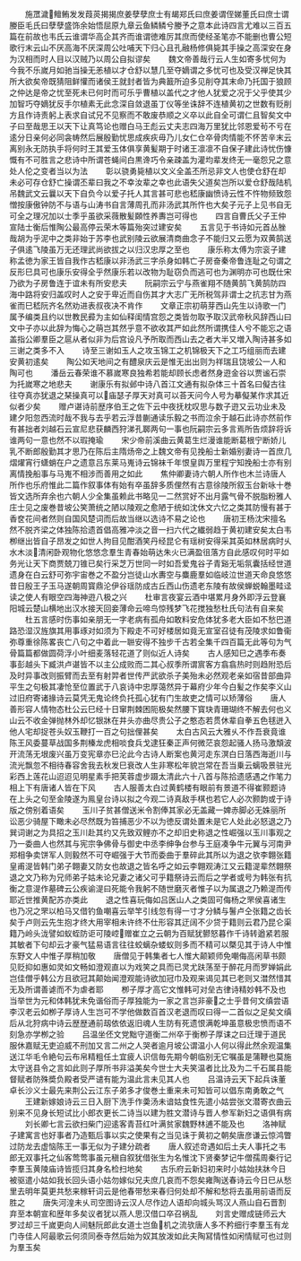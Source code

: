 <!-- { "loadSidebar": true } -->
　　施罛濊鳣鲔发发葭菼揭揭庶姜孽孽庶士有朅郑氏曰庶姜谓侄娣董氏曰庶士谓媵臣毛氏曰孽孽盛饰余始悟屈原九章云鱼鳞鳞兮媵予之意本此诗四言尤难以三百五篇在前故也韦氏云谁谓华高企其齐而谁谓徳难厉其庶而使经圣笔亦不能删也曹公短歌行末云山不厌高海不厌深周公吐哺天下归心且孔融杨修俱毙其手操之高深安在身为汉相而时人目以汉贼乃以周公自拟谬矣
　　魏文帝善哉行云人生如寄多忧何为今我不乐嵗月如驰当操无恙植以才仓舒以慧几至夺嫡谓之多忧可也及受汉禅足快其所大欲矣帝既猜阻鲜懽而诸侯王就封者皆为典籖所迫多见削夺其末命乃托国于狼顾之仲达是帝之忧至死未已何时而可乐乎曹植以盖代之才他人犹爱之况于父乎使其少加智巧夺嫡犹反手尔植素无此念深自敛退虽丁仪等坐诛辞不连植黄初之世数有贬削方且作诗责躬上表求自试兄不见察而不敢废恭顺之义卒以此自全可谓仁且智矣文中子曰至哉思王以天下让真笃论也赠白马王彪云丈夫志四海万里犹比邻恩爱茍不亏在逺分日亲何必同衾帱然后展殷勤忧思成疾疢毋乃儿女仁仓卒骨肉情能不怀苦辛末云离别永无防执手将何时王其爱玉体俱享黄髪期于时诸王凛凛不自保子建此诗忧伤慷慨有不可胜言之悲诗中所谓苍蝇间白黒谗巧令亲疎盖为灌均辈发终无一毫怨兄之意处人伦之变者当以为法
　　彰以骁勇毙植以文义全盖丕所忌非文人也使仓舒在却未必可存仓舒亡操谓丕辈曰我之不幸汝辈之幸也此语失父道矣岂所以爱仓舒哉陆机吊魏武文云曩以天下自负今以爱子托人其言甚可悲也嵇康幽愤诗云性不忤物频致怨憎按康傲钟防不与语与山涛书自言薄周孔而非汤武其所忤也大矣子元子上见书自无可全之理况加以士季乎虽欲采薇散髪頥性养夀岂可得也
　　四言自曹氏父子王仲宣陆士衡后惟陶公最高停云荣木等篇殆突过建安矣
　　五言见于书诗如元首丛脞哉胡为乎泥中之类非始于苏李也武别陵云欲展清商曲念子不能归又云愿为双黄鹄送子俱逺飞陵虽万无还理武尚欲拔之以归汉忠厚之至也
　　康乐称太傅为宗衮子建称孟徳为家王皆自我作古嵇康以非汤武三字杀身如韩亡子房奋秦帝鲁连耻之句谓之反形巳具可也康乐安得全乎然康乐若以改物为耻窃负而逃可也为渊明亦可也既仕宋乃欲为子房鲁连于谊未有所安悲夫
　　阮嗣宗云宁与燕雀翔不随黄鹄飞黄鹄防四海中路将安归盖叹时人之安于卑近而自伤其才大志广无所税驾非谓士之抗志甘为燕雀而巳嵇阮齐名然劝进表叔夜决不肯作
　　文章正宗初萌芽西山先生以诗歌一门属予编类且约以世教民彛为主如仙释闺情宫怨之类皆勿取予取汉武帝秋风辞西山曰文中子亦以此辞为悔心之萌岂其然乎意不欲收其严如此然所谓携佳人兮不能忘之语盖指公卿羣臣之扈从者似非为后宫设凡予所取而西山去之者大半又増入陶诗甚多如三谢之类多不入
　　诗至三谢如玉人之攻玉锦工之机锦极天下之工巧组丽而去建安黄初逺矣
　　陶公如天地间之有醴泉庆云是惟无出出则为祥瑞且饶坡公一人和陶可也
　　潘岳云春荣谁不慕嵗寒良独希若能却顾长虑者然身逰金谷以贾谧石崇为托嵗寒之地悲夫
　　谢康乐有拟邺中诗八首江文通有拟杂体三十首名曰儗古往往夺真亦犹退之琹操真可以庙瑟子厚天对真可以荅天问今人号为摹儗某作求其近似者少矣
　　赠卢谌诗前歴序伯王之佐下云中夜抚枕叹思与数子逰又云功业未及建夕阳忽西流时哉不我与去乎若云浮昔蒯通读乐毅之书而泣余于越石此诗亦然前作有甚拙者刘越石云宣尼悲获麟西狩涕孔郰两句一事也阮嗣宗云多言焉所告烦辞将诉谁两句一意也然不以瑕掩瑜
　　宋少帝前溪曲云黄葛生烂漫谁能断葛根宁断娇儿乳不断郎殷勤其才思乃在陈后主隋炀帝之上魏文帝有见挽船士新婚别妻诗一首庶几熠燿宵行蟏蛸在户之遗意吕东莱马嵬诗云锦袜千年恨皇舆万里程宁知挽船士亦有别离情挽船事与马嵬不相涉而善用之如此
　　焦仲卿妻诗六朝人所作也木兰诗唐人所作也乐府惟此二篇作叙事体有始有卒虽辞多质俚然有古意徐陵所叙玉台新咏十巻皆文选所弃余也六朝人少全集虽赖此书略见一二然赏好不出月露气骨不脱脂粉雅人庄士见之废巻昔坡公笑萧统之陋以陵观之愈陋于统如沈休文六忆之类其防慢有甚于香奁花间者然则自国风楚词而后故当继以选诗不易之论也
　　唐初王杨沈宋擅名然不脱齐梁之体独陈拾遗首倡高雅冲淡之音一扫六代之纎弱趋于黄初建安矣太白韦栁继出皆自子昂发之如世人拘目见酣酒笑丹经昆仑有瑶树安得采其英如林居病时乆水木淡清闲卧观物化悠悠念羣生青春始萌达朱火已满盈徂落方自此感叹何时平如务光让天下商贾兢刀锥已矣行采芝万世同一时如吾爱鬼谷子青谿无垢氛囊括经世道遗身在白云舒可弥宇宙巻之不盈分岂徒山水夀空与麋鹿羣如临岐泣世道天命良悠悠昔日殷王子玉马遂朝周寳鼎沦伊谷瑶防成古丘西山伤遗老东陵有故侯蝉蜕翰墨畦迳读之使人有眼空四海神逰八极之兴
　　杜审言夜宴云酒中堪累月身外即浮云登襄阳城云楚山横地出汉水接天回妾薄命云啼鸟惊残梦飞花搅独愁杜氏句法有自来矣
　　杜五言感时伤事如亲朋无一字老病有孤舟如敢料安危体犹多老大臣如不愁巴道路恐湿汉旌旗其用事琢对如须为下殿走不可好楼居如竟无宣室召徒有茂陵求如鲁衞弥尊重徐陈畧丧亡八句之中着此一聮安得不独步千古若全集千四百篇无此等句为气骨篇篇都做圆荷浮小叶细麦落轻花道了则似近人诗矣
　　古人感知巳之遇季布奏事彭越头下臧洪卢谌皆不以主公成败而二其心叔季所谓賔客方翕翕热时则趋附恐后及时异事改则振臂而去至有射羿者世传严武欲杀子美殆未必然观老亲如宿昔部曲异平生之句极其凄怆至位置武于八哀诗中忠厚蔼然异于幕府少年今白髪之作矣李义山过旧府寄诸掾诗云莫凭无鬼论终负托孤心犹有门生故吏之情可以矫薄俗
　　唐人善形容人情物态杜公云巳经十日窜荆棘困阨极矣然腰下寳玦青珊瑚终不解去何也义山云不收金弹抛林外却忆银牀在井头亦曲尽贵公子之憨态若贯休辈自拳五色毬迸入他人宅却捉苍头奴玉鞭打一百之句拙俚甚矣
　　太白古风云大雅乆不作吾衰竟谁陈王风委蔓草战国多荆榛龙虎相啖食兵戈逮狂秦正声何微茫哀怨起骚人扬马激頽波开流荡无垠废兴虽万变宪章亦巳沦此今古诗人断案也黄河走东溟白日落西海逝川与流光飘忽不相待春容舍我去秋发巳衰改人生非寒松年貌岂常在吾当乗云螭吸景驻光彩西上莲花山迢迢见明星素手把芙蓉虚步蹑太清此六十八首与陈拾遗感遇之作笔力相上下有唐诸人皆在下风
　　古人服善太白过黄鹤楼有眼前有景道不得崔颢题诗在上头之句至金陵遂为鳯皇台诗以拟之今观二诗真敌手棋也若它人必次颢韵或于诗版之傍别着语矣
　　玉川子贫甚僧送米令割俸其家必无盖藏一婢赤脚必无姝丽所讼恶少骑屋下瞰未必尽然既为笞捕恶少不以为徳反谓处置未是它人处此必怒退之乃巽词谢之为具招之玉川赴其约又先致双鲤亦不之却旧史称退之性崛强以玉川事观之乃一委曲人也然其与宪宗争佛骨与御史中丞李绅争台参与王庭凑争牛元翼与河南尹郑相争卖饼军人则毅然不可夺崛强于大节而委曲于羣碎此其所以为退之欤李翺张籍皇甫湜皆韩门弟子翺妻又防女也故退之皆名呼之如云李翺观涛江又云籍湜辈然翺祭退之文乃称为兄师弟子姑未论兄妻之诸父可乎籍祭诗云而后之学者或号为韩张有抗衡之意湜作墓碑云公疾谕湜曰死能令我躬不随世磨灭者惟子以为属退之乃赖湜而传耶近世推黄配苏亦类此
　　退之性喜玩侮如吕医山人之类固可侮杨之罘侯喜诸生也乃况之罘以柏马又借钓鱼嘲喜云举竿引线忽有得一寸才分鳞与鬐卢仝张籍之齿长矣于卢则云先生抱才终大用宰相未许终不仕形容其迂阔不少贷于籍则云君乃昆仑渠籍乃岭头泷譬如蚁蛭防讵可陵崆赠崔立之云朝为百赋犹鬰怒暮作千诗转遒紧若服其敏者下句却云才豪气猛易语言往往蛟螭杂蝼蚁则多而不精可以槩见其于诗人中惟东野文人中惟子厚稍加敬
　　唐僧见于韩集者七人惟大颠颖师免嘲侮高闲草书颇见贬抑如惠如灵如文畅如澄观直以为戏笑之具而已灵尤趺荡至于醉花月而罗婵娟此岂佳僧乎韩公方且欲冠其颠始闻澄观能诗欲加冠巾及观来谒见其已老则又澘然惜其无及所谓善谑而不为虐者耶
　　栁子厚才高它文惟韩可对垒古律诗精妙韩不及也当举世为元和体韩犹未免谐俗而子厚独能为一家之言岂非豪之士乎昔何文缜尝语李汉老云如栁子厚诗人生岂可不学他做数百首汉老退而叹曰得一二首似之足矣文缜后从北狩病中诗云歴歴通前刼依依返旧魂人生防有死遗恨满乾坤虽意极忠愤而语不刻急亦学栁之验
　　吕温坐伾文党黜守道衡二州卒于衡栁子厚诔之曰迁理于道民服休嘉赋无吏迫威不刑加又言二州之人哭者逾月坡公谓温小人何以得此然余观温集送江华毛令絶句云布帛精粗任土宜疲人识信毎先期今朝临别无它嘱虽是蒲鞭也莫施太守送县令之言如此则子厚所书非溢美矣今世士大夫笑温者比比及为二千石属县能督赋者防殊奬负殿者受严谴有能为温此言未见其人也
　　吕温诗云天下起兵诛董卓长沙义士最先来荆公云江东子弟多才俊巻土重来未可知皆可以倡东南勇敢之气
　　王建新嫁娘诗云三日入厨下洗手作羮汤未谙姑食性先遣小姑尝张文潜寄衣曲云别来不见身长短试比小郎衣更长二诗当以建为胜文潜诗与晋人参军新妇之语俱有病
　　刘长卿七言云欲扫柴门迎逺客青苔红叶满贫家魏野林逋不能及也
　　洛神赋子建寓言也好事者乃造甄后事以实之使果有之当见诛于黄初之朝矣唐彦谦云惊鸿瞥过防龙去虚恼陈王一事无似为子建分疏者
　　唐人叙述竒遇如后土夫人事托之韦郎无双事托之仙客莺莺事虽元稹自叙犹借张生为名惟沈下贤秦梦记牛僧孺周秦行记李羣玉黄陵庙诗皆揽归其身名检扫地矣
　　古乐府云新妇初来时小姑始扶牀今日被驱遣小姑如我长回头语小姑勿嫁似兄夫庶几哀而不怨矣雍陶送春诗云今日巳从愁里去明年莫更共愁来稼轩词云是他春带愁来春归何处却不解和愁将去虽用前语而反胜之
　　唐失河湟未乆司空图诗云汉人尽作边人语却向城头骂汉人燕山自石晋割弃至本朝宣和歴年多矣议者犹以燕人思汉借口卒召祸乱
　　刘言史赠成链师云大罗过却三千嵗更向人间魅阮郎此女道士岂鱼机之流欤唐人多不矜细行李羣玉有龙门寺佳人阿最歌云何须同泰寺然后始为奴其放泼如此夫陶冩情性如闲情赋可也过则为羣玉矣
